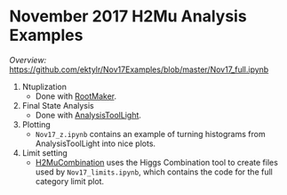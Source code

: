 # November 2017 H2Mu Analysis Examples

*Overview:* https://github.com/ektylr/Nov17Examples/blob/master/Nov17_full.ipynb

1. Ntuplization
   * Done with [RootMaker](https://github.com/ektylr/RootMaker).
1. Final State Analysis
   * Done with [AnalysisToolLight](https://github.com/ektylr/AnalysisToolLight).
1. Plotting
   * `Nov17_z.ipynb` contains an example of turning histograms from AnalysisToolLight into nice plots.
1. Limit setting
   * [H2MuCombination](https://github.com/ektylr/H2MuCombination) uses the Higgs Combination tool to create files used by `Nov17_limits.ipynb`, which contains the code for the full category limit plot. 
